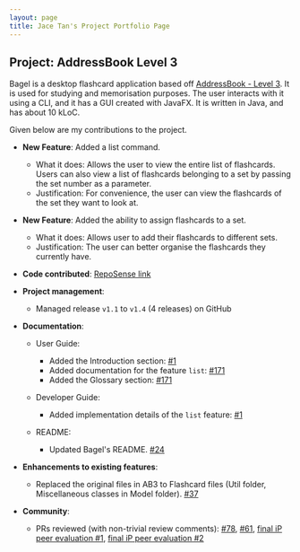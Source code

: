 ```yaml
---
layout: page
title: Jace Tan's Project Portfolio Page
---
```


## Project: AddressBook Level 3

Bagel is a desktop flashcard application based off [AddressBook - Level 3](https://se-education.org/addressbook-level3/).
It is used for studying and memorisation purposes. The user interacts with it using a CLI, and it has a GUI created with JavaFX. It is written in Java, and has about 10 kLoC.

Given below are my contributions to the project.

* **New Feature**: Added a list command.
  * What it does: Allows the user to view the entire list of flashcards. Users can also view a list of flashcards belonging to a set by passing the set number as a parameter.
  * Justification: For convenience, the user can view the flashcards of the set they want to look at.

* **New Feature**: Added the ability to assign flashcards to a set.
  * What it does: Allows user to add their flashcards to different sets.
  * Justification: The user can better organise the flashcards they currently have.

* **Code contributed**: [RepoSense link](https://nus-cs2103-ay2021s1.github.io/tp-dashboard/#breakdown=true)

* **Project management**:
  * Managed release `v1.1` to `v1.4` (4 releases) on GitHub

* **Documentation**:
  * User Guide:
    * Added the Introduction section: [\#1](https://github.com/AY2021S1-CS2103T-W13-2/tp/commit/54b710106cc4279550325424a11be289090738e6)
    * Added documentation for the feature `list`: [\#171](https://github.com/AY2021S1-CS2103T-W13-2/tp/pull/171/commits/e745bdcad24387a42a2f9ece32b869472e2eb61e)
    * Added the Glossary section: [\#171](https://github.com/AY2021S1-CS2103T-W13-2/tp/pull/171/commits/e745bdcad24387a42a2f9ece32b869472e2eb61e)

  * Developer Guide:
    * Added implementation details of the `list` feature: [\#1](https://github.com/AY2021S1-CS2103T-W13-2/tp/commit/54b710106cc4279550325424a11be289090738e6)
    
  * README:
    * Updated Bagel's README. [\#24](https://github.com/AY2021S1-CS2103T-W13-2/tp/commit/3b83902561b4328c1116a5d0b2a03680f2ecaba7)

* **Enhancements to existing features**:
  * Replaced the original files in AB3 to Flashcard files (Util folder, Miscellaneous classes in Model folder). [\#37](https://github.com/AY2021S1-CS2103T-W13-2/tp/commit/6428ee71c7b49cfd4f2253bf4d2793e30fdf683f)

* **Community**:
  * PRs reviewed (with non-trivial review comments): [\#78](https://github.com/nus-cs2103-AY2021S1/ip/pull/78), [\#61](https://github.com/nus-cs2103-AY2021S1/ip/pull/61),
  [final iP peer evaluation #1](https://github.com/xinyee20/ip/releases), [final iP peer evaluation #2](https://github.com/murtubak/ip/releases)
